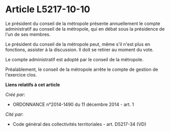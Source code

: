 # Article L5217-10-10

Le président du conseil de la métropole présente annuellement le compte administratif au conseil de la métropole, qui en
débat sous la présidence de l'un de ses membres.

Le président du conseil de la métropole peut, même s'il n'est plus en fonctions, assister à la discussion. Il doit se retirer
au moment du vote.

Le compte administratif est adopté par le conseil de la métropole.

Préalablement, le conseil de la métropole arrête le compte de gestion de l'exercice clos.

**Liens relatifs à cet article**

_Créé par_:

  - ORDONNANCE n°2014-1490 du 11 décembre 2014 - art. 1

_Cité par_:

  - Code général des collectivités territoriales - art. D5217-34 (VD)
